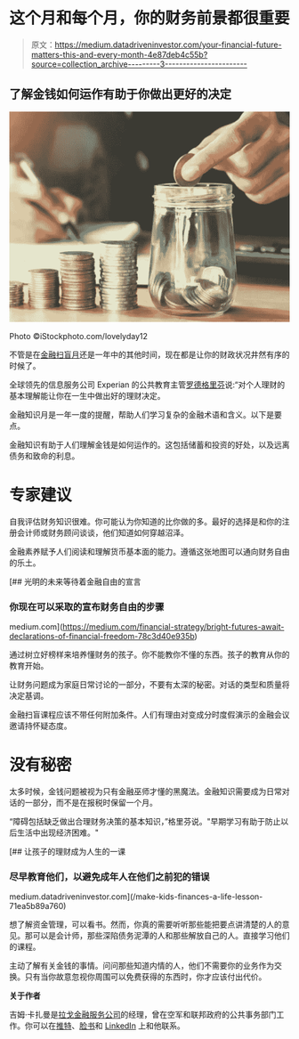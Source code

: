 # 这个月和每个月，你的财务前景都很重要

> 原文：<https://medium.datadriveninvestor.com/your-financial-future-matters-this-and-every-month-4e87deb4c55b?source=collection_archive---------3----------------------->

## 了解金钱如何运作有助于你做出更好的决定

![](img/c99fb15d68800fe7b19285fae6f2c6fd.png)

Photo ©iStockphoto.com/lovelyday12

不管是在[金融扫盲月](http://www1.cbn.com/cbnnews/finance/2018/april/achieve-financial-literacy-april-is-national-financial-literacy-month-but-flash-your-skills-year-round)还是一年中的其他时间，现在都是让你的财政状况井然有序的时候了。

全球领先的信息服务公司 Experian 的公共教育主管[罗德格里芬](https://twitter.com/Rod_Griffin)说:“对个人理财的基本理解能让你在一生中做出好的理财决定。

金融知识月是一年一度的提醒，帮助人们学习复杂的金融术语和含义。以下是要点。

金融知识有助于人们理解金钱是如何运作的。这包括储蓄和投资的好处，以及远离债务和致命的利息。

# **专家建议**

自我评估财务知识很难。你可能认为你知道的比你做的多。最好的选择是和你的注册会计师或财务顾问谈谈，他们知道如何穿越沼泽。

金融素养赋予人们阅读和理解货币基本面的能力。遵循这张地图可以通向财务自由的乐土。

[](https://medium.com/financial-strategy/bright-futures-await-declarations-of-financial-freedom-78c3d40e935b) [## 光明的未来等待着金融自由的宣言

### 你现在可以采取的宣布财务自由的步骤

medium.com](https://medium.com/financial-strategy/bright-futures-await-declarations-of-financial-freedom-78c3d40e935b) 

通过树立好榜样来培养懂财务的孩子。你不能教你不懂的东西。孩子的教育从你的教育开始。

让财务问题成为家庭日常讨论的一部分，不要有太深的秘密。对话的类型和质量将决定基调。

金融扫盲课程应该不带任何附加条件。人们有理由对变成分时度假演示的金融会议邀请持怀疑态度。

# **没有秘密**

太多时候，金钱问题被视为只有金融巫师才懂的黑魔法。金融知识需要成为日常对话的一部分，而不是在报税时保留一个月。

“障碍包括缺乏做出合理财务决策的基本知识，”格里芬说。"早期学习有助于防止以后生活中出现经济困难。"

[](/make-kids-finances-a-life-lesson-71ea5b89a760) [## 让孩子的理财成为人生的一课

### 尽早教育他们，以避免成年人在他们之前犯的错误

medium.datadriveninvestor.com](/make-kids-finances-a-life-lesson-71ea5b89a760) 

想了解资金管理，可以看书。然而，你真的需要听听那些能把要点讲清楚的人的意见。那可以是会计师，那些深陷债务泥潭的人和那些解放自己的人。直接学习他们的课程。

主动了解有关金钱的事情。问问那些知道内情的人，他们不需要你的业务作为交换。只有当你故意忽视你周围可以免费获得的东西时，你才应该付出代价。

**关于作者**

吉姆·卡扎曼是[拉戈金融服务公司](http://largofinancialservices.com)的经理，曾在空军和联邦政府的公共事务部门工作。你可以在[推特](https://twitter.com/JKatzaman)、[脸书](https://www.facebook.com/jim.katzaman)和 [LinkedIn](https://www.linkedin.com/in/jim-katzaman-33641b21/) 上和他联系。